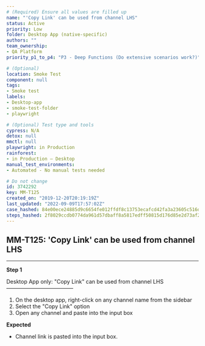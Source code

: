```yaml
---
# (Required) Ensure all values are filled up
name: "'Copy Link' can be used from channel LHS"
status: Active
priority: Low
folder: Desktop App (native-specific)
authors: ""
team_ownership: 
- QA Platform
priority_p1_to_p4: "P3 - Deep Functions (Do extensive scenarios work?)"

# (Optional)
location: Smoke Test
component: null
tags: 
- Smoke test
labels: 
- Desktop-app
- smoke-test-folder
- playwright

# (Optional) Test type and tools
cypress: N/A
detox: null
mmctl: null
playwright: in Production
rainforest: 
- in Production — Desktop
manual_test_environments: 
- Automated - No manual tests needed

# Do not change
id: 3742292
key: MM-T125
created_on: "2019-12-20T20:19:19Z"
last_updated: "2022-09-09T17:57:02Z"
case_hashed: 84e00ece24885d9c6654fe012ffdf8c13753ecafcd42fa3a23605c516d125e602044f2b2827fb5fbf377d3f112ffe4fb
steps_hashed: 2f8029ccdb0774da961d57dbaff8a5817edff50815d176d85e2d73af2303e6f95370c4e20687c28960986a7f48b3f0b2
---
```


<!-- (Auto-generated) Based on frontmatter's "key" and "name" -->

## MM-T125: 'Copy Link' can be used from channel LHS

---

**Step 1**

Desktop App only: "Copy Link" can be used from channel LHS\
–––––––––––––––––––––––––

1. On the desktop app, right-click on any channel name from the sidebar
2. Select the "Copy Link" option
3. Open any channel and paste into the input box

**Expected**

- Channel link is pasted into the input box.
